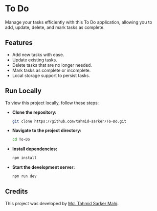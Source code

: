# To Do

Manage your tasks efficiently with this To Do application, allowing you to add, update, delete, and mark tasks as complete.

## Features

- Add new tasks with ease.
- Update existing tasks.
- Delete tasks that are no longer needed.
- Mark tasks as complete or incomplete.
- Local storage support to persist tasks.

## Run Locally

To view this project locally, follow these steps:

- **Clone the repository:**

    ```bash
    git clone https://github.com/tahmid-sarker/To-Do.git
    ```

- **Navigate to the project directory:**

    ```bash
    cd To-Do
    ```

- **Install dependencies:**

    ```bash
    npm install
    ```

- **Start the development server:**

    ```bash
    npm run dev
    ```

## Credits

This project was developed by [Md. Tahmid Sarker Mahi](https://tahmid-sarker.github.io).